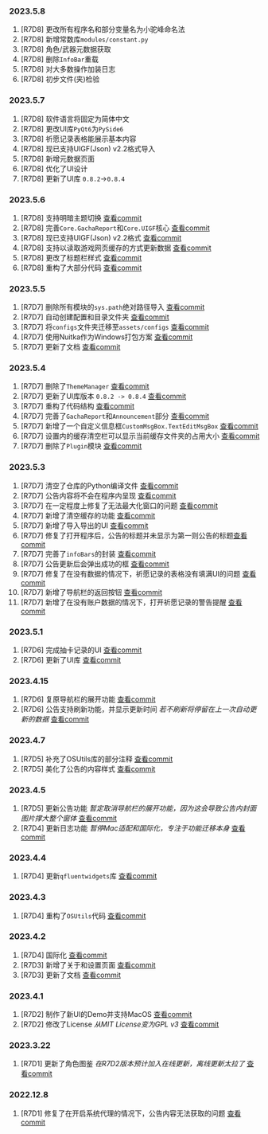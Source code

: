 ### 2023.5.8
1. [R7D8] 更改所有程序名和部分变量名为小驼峰命名法
2. [R7D8] 新增常数库`modules/constant.py`
3. [R7D8] 角色/武器元数据获取
4. [R7D8] 删除`InfoBar`重载
5. [R7D8] 对大多数操作加装日志
6. [R7D8] 初步文件(夹)检验

### 2023.5.7
1. [R7D8] 软件语言将固定为简体中文
2. [R7D8] 更改UI库`PyQt6`为`PySide6`
3. [R7D8] 祈愿记录表格能展示基本内容
4. [R7D8] 现已支持UIGF(Json) v2.2格式导入
5. [R7D8] 新增元数据页面
6. [R7D8] 优化了UI设计
7. [R7D8] 更新了UI库 `0.8.2`->`0.8.4`

### 2023.5.6
1. [R7D8] 支持明暗主题切换 [查看commit](https://github.com/AuroraZiling/sangonomiya/commit/44d6e1d7fd6a570372fdbedfb83700d26f3fc8ee)
2. [R7D8] 完善`Core.GachaReport`和`Core.UIGF`核心 [查看commit](https://github.com/AuroraZiling/sangonomiya/commit/44d6e1d7fd6a570372fdbedfb83700d26f3fc8ee)
3. [R7D8] 现已支持UIGF(Json) v2.2格式 [查看commit](https://github.com/AuroraZiling/sangonomiya/commit/44d6e1d7fd6a570372fdbedfb83700d26f3fc8ee)
4. [R7D8] 支持以读取游戏网页缓存的方式更新数据 [查看commit](https://github.com/AuroraZiling/sangonomiya/commit/44d6e1d7fd6a570372fdbedfb83700d26f3fc8ee)
5. [R7D8] 更改了标题栏样式 [查看commit](https://github.com/AuroraZiling/sangonomiya/commit/44d6e1d7fd6a570372fdbedfb83700d26f3fc8ee)
6. [R7D8] 重构了大部分代码 [查看commit](https://github.com/AuroraZiling/sangonomiya/commit/44d6e1d7fd6a570372fdbedfb83700d26f3fc8ee)

### 2023.5.5
1. [R7D7] 删除所有模块的`sys.path`绝对路径导入 [查看commit](https://github.com/AuroraZiling/sangonomiya/commit/f0d2535cdd29743cd839e753ca9e8d3ebe8ff42f)
2. [R7D7] 自动创建配置和目录文件夹 [查看commit](https://github.com/AuroraZiling/sangonomiya/commit/f0d2535cdd29743cd839e753ca9e8d3ebe8ff42f)
3. [R7D7] 将`configs`文件夹迁移至`assets/configs` [查看commit](https://github.com/AuroraZiling/sangonomiya/commit/f0d2535cdd29743cd839e753ca9e8d3ebe8ff42f)
4. [R7D7] 使用Nuitka作为Windows打包方案 [查看commit](https://github.com/AuroraZiling/sangonomiya/commit/f0d2535cdd29743cd839e753ca9e8d3ebe8ff42f)
5. [R7D7] 更新了文档 [查看commit](https://github.com/AuroraZiling/sangonomiya/commit/f0d2535cdd29743cd839e753ca9e8d3ebe8ff42f)

### 2023.5.4
1. [R7D7] 删除了`ThemeManager` [查看commit](https://github.com/AuroraZiling/sangonomiya/commit/1d98187d6244170c3f3abcde4e01e9c386e70af3)
2. [R7D7] 更新了UI库版本 `0.8.2 -> 0.8.4` [查看commit](https://github.com/AuroraZiling/sangonomiya/commit/1d98187d6244170c3f3abcde4e01e9c386e70af3)
3. [R7D7] 重构了代码结构 [查看commit](https://github.com/AuroraZiling/sangonomiya/commit/1d98187d6244170c3f3abcde4e01e9c386e70af3)
4. [R7D7] 完善了`GachaReport`和`Announcement`部分 [查看commit](https://github.com/AuroraZiling/sangonomiya/commit/1d98187d6244170c3f3abcde4e01e9c386e70af3)
5. [R7D7] 新增了一个自定义信息框`CustomMsgBox.TextEditMsgBox` [查看commit](https://github.com/AuroraZiling/sangonomiya/commit/1d98187d6244170c3f3abcde4e01e9c386e70af3)
6. [R7D7] 设置内的缓存清空栏可以显示当前缓存文件夹的占用大小 [查看commit](https://github.com/AuroraZiling/sangonomiya/commit/1d98187d6244170c3f3abcde4e01e9c386e70af3)
7. [R7D7] 删除了`Plugin`模块 [查看commit](https://github.com/AuroraZiling/sangonomiya/commit/1d98187d6244170c3f3abcde4e01e9c386e70af3)

### 2023.5.3
1. [R7D7] 清空了仓库的Python编译文件 [查看commit](https://github.com/AuroraZiling/sangonomiya/commit/da0c4411409ffcb739f4213edd7b707da3e99406)
2. [R7D7] 公告内容将不会在程序内呈现 [查看commit](https://github.com/AuroraZiling/sangonomiya/commit/da0c4411409ffcb739f4213edd7b707da3e99406)
3. [R7D7] 在一定程度上修复了无法最大化窗口的问题 [查看commit](https://github.com/AuroraZiling/sangonomiya/commit/da0c4411409ffcb739f4213edd7b707da3e99406)
4. [R7D7] 新增了清空缓存的功能 [查看commit](https://github.com/AuroraZiling/sangonomiya/commit/da0c4411409ffcb739f4213edd7b707da3e99406)
5. [R7D7] 新增了导入导出的UI [查看commit](https://github.com/AuroraZiling/sangonomiya/commit/da0c4411409ffcb739f4213edd7b707da3e99406)
6. [R7D7] 修复了打开程序后，公告的标题并未显示为第一则公告的标题[查看commit](https://github.com/AuroraZiling/sangonomiya/commit/1e0b537fc262c9f67cc96f468fcdd076d8d3357d)
7. [R7D7] 完善了`infoBars`的封装 [查看commit](https://github.com/AuroraZiling/sangonomiya/commit/1e0b537fc262c9f67cc96f468fcdd076d8d3357d)
8. [R7D7] 公告更新后会弹出成功的框 [查看commit](https://github.com/AuroraZiling/sangonomiya/commit/1e0b537fc262c9f67cc96f468fcdd076d8d3357d)
9. [R7D7] 修复了在没有数据的情况下，祈愿记录的表格没有填满UI的问题 [查看commit](https://github.com/AuroraZiling/sangonomiya/commit/1e0b537fc262c9f67cc96f468fcdd076d8d3357d)
10. [R7D7] 新增了导航栏的返回按钮 [查看commit](https://github.com/AuroraZiling/sangonomiya/commit/1e0b537fc262c9f67cc96f468fcdd076d8d3357d)
11. [R7D7] 新增了在没有账户数据的情况下，打开祈愿记录的警告提醒 [查看commit](https://github.com/AuroraZiling/sangonomiya/commit/1e0b537fc262c9f67cc96f468fcdd076d8d3357d)

### 2023.5.1
1. [R7D6] 完成抽卡记录的UI [查看commit](https://github.com/AuroraZiling/sangonomiya/commit/f4c9bff470275cd65d23f0e9f622c0d6828b4414)
2. [R7D6] 更新了UI库 [查看commit](https://github.com/AuroraZiling/sangonomiya/commit/f4c9bff470275cd65d23f0e9f622c0d6828b4414)

### 2023.4.15
1. [R7D6] 复原导航栏的展开功能 [查看commit](https://github.com/AuroraZiling/sangonomiya/commit/97afb2c5e2d87005ce36f28e3d179930e517d68f)
2. [R7D6] 公告支持刷新功能，并显示更新时间 *若不刷新将停留在上一次自动更新的数据* [查看commit](https://github.com/AuroraZiling/sangonomiya/commit/97afb2c5e2d87005ce36f28e3d179930e517d68f)

### 2023.4.7
1. [R7D5] 补充了OSUtils库的部分注释 [查看commit](https://github.com/AuroraZiling/sangonomiya/commit/0d1ee8b7be656c5815192bf9cf3f1a8cdc6a7850)
2. [R7D5] 美化了公告的内容样式  [查看commit](https://github.com/AuroraZiling/sangonomiya/commit/0d1ee8b7be656c5815192bf9cf3f1a8cdc6a7850)

### 2023.4.5
1. [R7D5] 更新公告功能 *暂定取消导航栏的展开功能，因为这会导致公告内封面图片撑大整个窗体* [查看commit](https://github.com/AuroraZiling/sangonomiya/commit/6a1f6f30a1fb4545eff5bf3bb3548ee6d803c621)
2. [R7D4] 更新日志功能 *暂停Mac适配和国际化，专注于功能迁移本身* [查看commit](https://github.com/AuroraZiling/sangonomiya/commit/cf40ebf38ec429ae18f4520a45cc8cd4a4b086ee)

### 2023.4.4
1. [R7D4] 更新`qfluentwidgets`库 [查看commit](https://github.com/AuroraZiling/sangonomiya/commit/552ef368939691f02cf693688ee4bc47eaad474d)

### 2023.4.3
1. [R7D4] 重构了`OSUtils`代码 [查看commit](https://github.com/AuroraZiling/sangonomiya/commit/a78425f35909cacd5b72471f6556db165f971edd)

### 2023.4.2
1. [R7D4] 国际化 [查看commit](https://github.com/AuroraZiling/sangonomiya/commit/58cb543812690afbaf3f82acd34c6392e0a25f90)
2. [R7D3] 新增了关于和设置页面 [查看commit](https://github.com/AuroraZiling/sangonomiya/commit/2f7fa1526d13ffcdf538a1320be20780bf394b58)
3. [R7D3] 更新了文档 [查看commit](https://github.com/AuroraZiling/sangonomiya/commit/4985157aa1aff7a3413ada06696c2ff1ee8f68d6)

### 2023.4.1
1. [R7D2] 制作了新UI的Demo并支持MacOS [查看commit](https://github.com/AuroraZiling/sangonomiya/commit/3cd4a80e58112cde5818067313ffef479ab778d2)
2. [R7D2] 修改了License *从MIT License变为GPL v3* [查看commit](https://github.com/AuroraZiling/sangonomiya/commit/e86c0c4515a403440485386c718a368795bc3588)

### 2023.3.22
1. [R7D1] 更新了角色图鉴 *在R7D2版本预计加入在线更新，离线更新太拉了* [查看commit](https://github.com/AuroraZiling/sangonomiya/commit/45565cfc63669ae10769b5dd82b2409e2235d214)

### 2022.12.8

1. [R7D1] 修复了在开启系统代理的情况下，公告内容无法获取的问题 [查看commit](https://github.com/AuroraZiling/genshin-pray-export/commit/3268649dccad3c361f3422e3a0c61f2f4cf625ef)